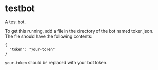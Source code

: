 # testbot
A test bot.

To get this running, add a file in the directory of the bot named token.json. The file should have the following contents:


```
{
  "token": "your-token"
}
```
`your-token` should be replaced with your bot token.
